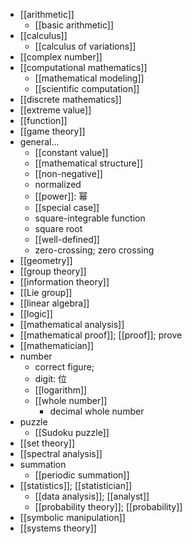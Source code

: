 - [[arithmetic]]
    - [[basic arithmetic]]
- [[calculus]]
    - [[calculus of variations]]
- [[complex number]]
- [[computational mathematics]] 
    - [[mathematical modeling]]
    - [[scientific computation]]
- [[discrete mathematics]]
- [[extreme value]]
- [[function]]
- [[game theory]]
- general...
    - [[constant value]]
    - [[mathematical structure]]
    - [[non-negative]]
    - normalized
    - [[power]]: 幂
    - [[special case]]
    - square-integrable function
    - square root
    - [[well-defined]]
    - zero-crossing; zero crossing
- [[geometry]]
- [[group theory]]
- [[information theory]]
- [[Lie group]]
- [[linear algebra]]
- [[logic]]
- [[mathematical analysis]]
- [[mathematical proof]]; [[proof]]; prove
- [[mathematician]]
- number
    - correct figure;
    - digit: 位
    - [[logarithm]]
    - [[whole number]]
        - decimal whole number
- puzzle
    - [[Sudoku puzzle]]
- [[set theory]]
- [[spectral analysis]]
- summation
    - [[periodic summation]]
- [[statistics]]; [[statistician]]
    - [[data analysis]]; [[analyst]]
    - [[probability theory]]; [[probability]]
- [[symbolic manipulation]]
- [[systems theory]]

